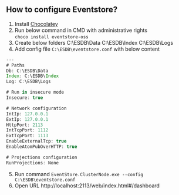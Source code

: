 ## How to configure Eventstore?

1. Install [Chocolatey](https://docs.chocolatey.org/en-us/choco/setup)
2. Run below command in CMD with administrative rights  
   `choco install eventstore-oss`
3. Create below folders
   C:\ESDB\Data
   C:\ESDB\Index
   C:\ESDB\Logs
4. Add config file `C:\ESDB\eventstore.conf` with below content

```javascript
---
# Paths
Db: C:\ESDB\Data
Index: C:\ESDB\Index
Log: C:\ESDB\Logs

# Run in insecure mode
Insecure: true

# Network configuration
IntIp: 127.0.0.1
ExtIp: 127.0.0.1
HttpPort: 2113
IntTcpPort: 1112
ExtTcpPort: 1113
EnableExternalTcp: true
EnableAtomPubOverHTTP: true

# Projections configuration
RunProjections: None
```

5. Run command `EventStore.ClusterNode.exe --config C:\ESDB\eventstore.conf`
6. Open URL http://localhost:2113/web/index.html#/dashboard
